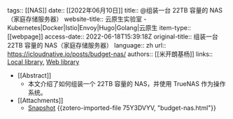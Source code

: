 tags:: [[NAS]]
date:: [[2022年06月10日]]
title:: @组装一台 22TB 容量的 NAS（家庭存储服务器）
website-title:: 云原生实验室 - Kubernetes|Docker|Istio|Envoy|Hugo|Golang|云原生
item-type:: [[webpage]]
access-date:: 2022-06-18T15:39:18Z
original-title:: 组装一台 22TB 容量的 NAS（家庭存储服务器）
language:: zh
url:: https://icloudnative.io/posts/budget-nas/
authors:: [[米开朗基杨]]
links:: [Local library](zotero://select/library/items/3V2GEXGD), [Web library](https://www.zotero.org/users/8027702/items/3V2GEXGD)

- [[Abstract]]
	- 本文介绍了如何组装一个 22TB 容量的 NAS，并使用 TrueNAS 作为操作系统。
- [[Attachments]]
	- [Snapshot](https://icloudnative.io/posts/budget-nas/) {{zotero-imported-file 75Y3DVYV, "budget-nas.html"}}